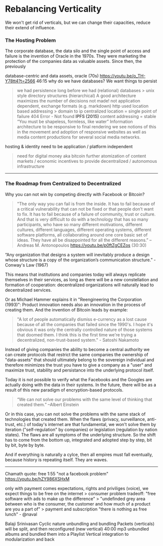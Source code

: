 # Rebalancing Verticality

We won't get rid of verticals, but we can change their capacities, reduce their extend of influence.

### The Hosting Problem

The corporate database, the data silo and the single point of access and failure is the invention of Oracle in the 1970s. They were marketing the protection of the companies data as valuable assets. 
Since then, the previously  

database-centric and data assets, oracle (70s)
https://youtu.be/o_TH-Y78tt4?t=2566
46:15 why do we have databases? We want things to persist
> we had persistence long before we had (relational) databases > unix style directory structures (hierarchical)
A good architecture maximizes the number of decisions not made!
> not application dependent, exchange formats (e.g. markdown)
http used location based addressing > domain to ip 
centralized location = single point of failure
404 Error - Not found
**IPFS (2015)**
content addressing = stable
“You must be shapeless, formless, like water”
Information architecture to be responsive to final rendering
we see notions of this in the movement and adoption of responsive websites as well as media content productions for several social media networks.


hosting & identity need to be application / platform independent
> need for digital money aka bitcoin
> further atomization of content
> markets / economic incentives to provide decentralized / autonomous infrastructure


- - - - - - - -

### The Roadmap from Centralized to Decentralized  

Why you can not win by competing directly with Facebook or Bitcoin?
> "The only way you can fail is from the inside. It has to fail because of a critical vulnerability that can not be fixed or that people don’t want to fix. It has to fail because of a failure of community, trust or culture. And that is very difficult to do with a technology that has so many participants, who have so many different motivations, different cultures, different languages, different operating systems, different software platforms, all collaborating around one core basic set of ideas. They have all be disappointed for all the different reasons.” – Andreas M. Antonopoulos
https://youtu.be/p0ftZgCEZos (30:30)  

“Any organization that designs a system will inevitably produce a design whose structure is a copy of the organization’s communication structure.” - Conway's Law (1967)

This means that institutions and companies today will always replicate themselves in their services, as long as there will be a new constellation and formation of cooperation: decentralized organizations will naturally lead to decentralized services.

Or as Michael Hammer explains it in "Reengineering the Corporation (1993)": Product innovation needs also an innovation in the process of creating them. And the invention of Bitcoin leads by example:

>"A lot of people automatically dismiss e-currency as a lost cause because of all the companies that failed since the 1990's. I hope it's obvious it was only the centrally controlled nature of those systems that doomed them. I think this is the first time we're trying a decentralized, non-trust-based system." - Satoshi Nakamoto 

Instead of giving companies the ability to become a central authority we can create protocols that restrict the same companies the ownership of "data-assets" that should ultimately belong to the sovereign individual and therefore minimizes the trust you have to give a company as a "user" and maximize trust, stability and persistance into the underlying protocol itself.

Today it is not possible to verify what the Facebooks and the Googles are actually doing with the data in their systems. In the future, there will be as a result of this new paradigm of encryption-based protocols.

>“We can not solve our problems with the same level of thinking that created them.” –Albert Einstein

Or in this case, you can not solve the problems with the same stack of technologies that created them. When the flaws (privacy, surveillance, anti-trust, etc.) of today's internet are that fundamental, we won't solve them by iteration ("self-regulation" by companies) or legislation (regulation by nation states). The flaws are all symptoms of the underlying structure. So the shift has to come from the bottom up, integrated and adopted step by step, bit by bit, byte by byte.

And if everything is naturally a cylce, then all empires must fall eventually, because history is repeating itself. They are waves.


- - - - - - - - - - - 

 

Chamath quote: free 
1:55
"not a facebook problem"
https://youtu.be/hZY986XSHxM

only with payment comes expectations, rights and priviliges (voice), we expect things to be free on the internet > consumer problem
tradeoff: "free software with ads to make up the difference" > "undefinded grey area between who is the consumer, the customer and how much of a product are you a part of" > payment and subscription
"there is nothing as free lunch" - @naval

Balaji Srinivasan
Cyclic nature
unbundling and bundling
Packets (verticals) will be split, and then reconfigured (new vertical)
40:00 mp3 unbundled albums and bundled them into a Playlist 
Vertical integration to modularization and back




